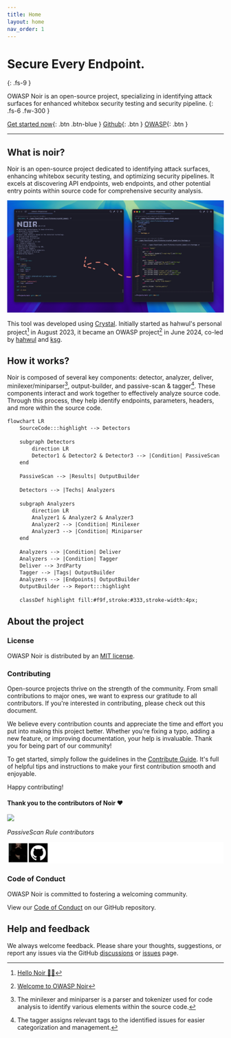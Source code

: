 ```yaml
---
title: Home
layout: home
nav_order: 1
---
```


# Secure Every Endpoint.
{: .fs-9 }

OWASP Noir is an open-source project, specializing in identifying attack surfaces for enhanced whitebox security testing and security pipeline.
{: .fs-6 .fw-300 }

[Get started now](./get_started/installation/){: .btn .btn-blue }
[Github](https://github.com/owasp-noir/noir){: .btn }
[OWASP](https://owasp.org/www-project-noir){: .btn }

---

## What is noir?

Noir is an open-source project dedicated to identifying attack surfaces, enhancing whitebox security testing, and optimizing security pipelines. It excels at discovering API endpoints, web endpoints, and other potential entry points within source code for comprehensive security analysis.

![](images/noir-usage.jpg)

This tool was developed using [Crystal](https://crystal-lang.org). Initially started as hahwul's personal project[^1] in August 2023, it became an OWASP project[^2] in June 2024, co-led by [hahwul](https://github.com/hahwul) and [ksg](https://github.com/ksg97031).

[^1]: [Hello Noir 👋🏼](https://www.hahwul.com/2023/08/03/hello-noir/)
[^2]: [Welcome to OWASP Noir](https://github.com/orgs/owasp-noir/discussions/336)

## How it works?

Noir is composed of several key components: detector, analyzer, deliver, minilexer/miniparser[^3], output-builder, and passive-scan & tagger[^4]. These components interact and work together to effectively analyze source code. Through this process, they help identify endpoints, parameters, headers, and more within the source code.

[^3]: The minilexer and miniparser is a parser and tokenizer used for code analysis to identify various elements within the source code. 
[^4]: The tagger assigns relevant tags to the identified issues for easier categorization and management.

```mermaid
flowchart LR
    SourceCode:::highlight --> Detectors

    subgraph Detectors
        direction LR
        Detector1 & Detector2 & Detector3 --> |Condition| PassiveScan
    end

    PassiveScan --> |Results| OutputBuilder

    Detectors --> |Techs| Analyzers

    subgraph Analyzers
        direction LR
        Analyzer1 & Analyzer2 & Analyzer3
        Analyzer2 --> |Condition| Minilexer
        Analyzer3 --> |Condition| Miniparser
    end

    Analyzers --> |Condition| Deliver
    Analyzers --> |Condition| Tagger
    Deliver --> 3rdParty
    Tagger --> |Tags| OutputBuilder
    Analyzers --> |Endpoints| OutputBuilder
    OutputBuilder --> Report:::highlight

    classDef highlight fill:#f9f,stroke:#333,stroke-width:4px;
```

## About the project
### License
OWASP Noir is distributed by an [MIT license](https://github.com/owasp-noir/noir/blob/main/LICENSE).

### Contributing

Open-source projects thrive on the strength of the community. From small contributions to major ones, we want to express our gratitude to all contributors. If you're interested in contributing, please check out this document.

We believe every contribution counts and appreciate the time and effort you put into making this project better. Whether you're fixing a typo, adding a new feature, or improving documentation, your help is invaluable. Thank you for being part of our community!

To get started, simply follow the guidelines in the [Contribute Guide](https://github.com/owasp-noir/noir/blob/main/CONTRIBUTING.md). It's full of helpful tips and instructions to make your first contribution smooth and enjoyable.

Happy contributing!

#### Thank you to the contributors of Noir ♥️

![](https://raw.githubusercontent.com/owasp-noir/noir/refs/heads/main/CONTRIBUTORS.svg)

*PassiveScan Rule contributors*

[![](https://raw.githubusercontent.com/owasp-noir/noir-passive-rules/refs/heads/main/CONTRIBUTORS.svg)](https://github.com/owasp-noir/noir-passive-rules/graphs/contributors)

### Code of Conduct
OWASP Noir is committed to fostering a welcoming community.

View our [Code of Conduct](https://github.com/owasp-noir/noir/blob/main/CODE_OF_CONDUCT.md) on our GitHub repository.

## Help and feedback

We always welcome feedback. Please share your thoughts, suggestions, or report any issues via the GitHub [discussions](https://github.com/orgs/owasp-noir/discussions) or [issues](https://github.com/owasp-noir/noir/issues) page.